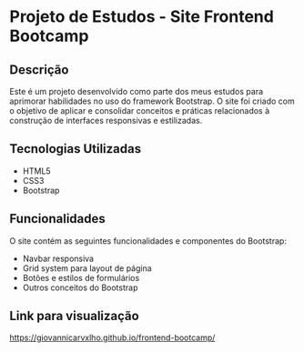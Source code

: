 # Projeto de Estudos - Site Frontend Bootcamp

## Descrição
Este é um projeto desenvolvido como parte dos meus estudos para aprimorar habilidades no uso do framework Bootstrap. O site foi criado com o objetivo de aplicar e consolidar conceitos e práticas relacionados à construção de interfaces responsivas e estilizadas.

## Tecnologias Utilizadas
- HTML5
- CSS3
- Bootstrap

## Funcionalidades
O site contém as seguintes funcionalidades e componentes do Bootstrap:
- Navbar responsiva
- Grid system para layout de página
- Botões e estilos de formulários
- Outros conceitos do Bootstrap

## Link para visualização
https://giovannicarvxlho.github.io/frontend-bootcamp/
